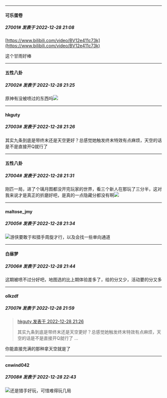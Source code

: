 

*****

####  可乐蛋卷  
##### 27001#       发表于 2022-12-28 21:08

[https://www.bilibili.com/video/BV12e411c73k](https://www.bilibili.com/video/BV12e411c73k)

这个甘雨好棒

*****

####  五性八卦  
##### 27002#       发表于 2022-12-28 21:25

原神有没被喷过的东西吗<img src="https://static.saraba1st.com/image/smiley/face2017/067.png" referrerpolicy="no-referrer">

*****

####  hkguty  
##### 27003#       发表于 2022-12-28 21:26

其实九条到底是带终末还是天空更好？总感觉她触发终末特效有点麻烦，天空的话是不是直接开Q就行了

*****

####  五性八卦  
##### 27004#       发表于 2022-12-28 21:31

刚匹一局，进了个璃月图都没开完玩家的世界，看三个新人在那玩了三分半，这对我来说才是真正的折磨好吧，是真的一点隐藏分都没有啊<img src="https://static.saraba1st.com/image/smiley/face2017/003.png" referrerpolicy="no-referrer">

*****

####  maltose_jmy  
##### 27005#       发表于 2022-12-28 21:34

<img src="https://static.saraba1st.com/image/smiley/face2017/037.png" referrerpolicy="no-referrer">游侠要敢于和猎手周旋才行，以及会找一些单向通道



*****

####  白昼梦  
##### 27006#       发表于 2022-12-28 21:44

这期被喷不过分好吧，地图选的比上期体验差多了，给的分又少，活动要的分又多



*****

####  olkzdf  
##### 27007#       发表于 2022-12-28 21:59

<blockquote><a href="httphttps://bbs.saraba1st.com/2b/forum.php?mod=redirect&amp;goto=findpost&amp;pid=59122590&amp;ptid=2089020" target="_blank">hkguty 发表于 2022-12-28 21:26</a>

其实九条到底是带终末还是天空更好？总感觉她触发终末特效有点麻烦，天空的话是不是直接开Q就行了 ...</blockquote>
你能直接充满的那种拿天空就是了



*****

####  cnwind042  
##### 27008#       发表于 2022-12-28 22:43

<img src="https://static.saraba1st.com/image/smiley/face2017/067.png" referrerpolicy="no-referrer">还是猎手好玩，可惜难得玩几局

